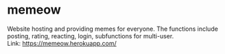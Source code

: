 # memeow
Website hosting and providing memes for everyone. The functions include posting, rating, reacting, login, subfunctions for multi-user. <br>
Link: https://memeow.herokuapp.com/
